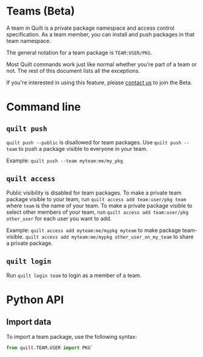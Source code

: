 # Teams (Beta)

A team in Quilt is a private package namespace and access control specification. As a team member, you can install and push packages in that team namespace.

The general notation for a team package is `TEAM:USER/PKG`.

Most Quilt commands work just like normal whether you're part of a team or not. The rest of this document lists all the exceptions.

If you're interested in using this feature, please [contact us](sales@quiltdata.io) to join the Beta.

# Command line

## `quilt push`

`quilt push --public` is disallowed for team packages. Use `quilt push --team` to push a package visible to everyone in your team.

Example: `quilt push --team myteam:me/my_pkg`

## `quilt access`

Public visibility is disabled for team packages. To make a private team package visible to your team, run `quilt access add team:user/pkg team` where `team` is the name of your team. To make a private package visible to select other members of your team, run `quilt access add team:user/pkg other_user` for each user you want to add.

Example: `quilt access add myteam:me/mypkg myteam` to make package team-visible.
`quilt access add myteam:me/mypkg other_user_on_my_team` to share a private package.

## `quilt login`

Run `quilt login team` to login as a member of a team.

# Python API
## Import data
To import a team package, use the following syntax:
```python
from quilt.TEAM.USER import PKG`
```
